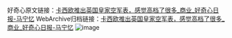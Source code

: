 好奇心原文链接：[卡西欧推出英国皇家空军表，感觉高档了很多_商业_好奇心日报-马宁忆](https://www.qdaily.com/articles/3826.html)
WebArchive归档链接：[卡西欧推出英国皇家空军表，感觉高档了很多_商业_好奇心日报-马宁忆](http://web.archive.org/web/20190623153101/https://www.qdaily.com/articles/3826.html)
![image](http://ww3.sinaimg.cn/large/007d5XDply1g3vdduomk8j30u03651kx)